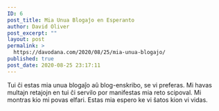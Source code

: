 ```yaml
---
ID: 6
post_title: Mia Unua Blogaĵo en Esperanto
author: David Oliver
post_excerpt: ""
layout: post
permalink: >
  https://davodana.com/2020/08/25/mia-unua-blogajo/
published: true
post_date: 2020-08-25 23:17:11
---
```

<!-- wp:paragraph {"dropCap":true} -->
<p class="has-drop-cap">Tui ĉi estas mia unua blogaĵo aû blog-enskribo, se vi preferas. Mi havas multajn retajojn en tui ĉi servilo por manifestas mia reto scipoval. Mi montras kio mi povas elfari. Estas mia espero ke vi ŝatos kion vi vidas.</p>
<!-- /wp:paragraph -->